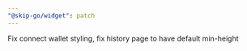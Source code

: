 ```yaml
---
"@skip-go/widget": patch
---
```


Fix connect wallet styling, fix history page to have default min-height
